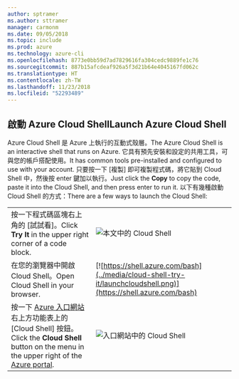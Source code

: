 ```yaml
---
author: sptramer
ms.author: sttramer
manager: carmonm
ms.date: 09/05/2018
ms.topic: include
ms.prod: azure
ms.technology: azure-cli
ms.openlocfilehash: 8773e0bb59d7ad7829616fa304cedc9889fe1c76
ms.sourcegitcommit: 887b15afcdeaf926a5f3d21b64e4045167fd062c
ms.translationtype: HT
ms.contentlocale: zh-TW
ms.lasthandoff: 11/23/2018
ms.locfileid: "52293489"
---
```

## <a name="launch-azure-cloud-shell"></a><span data-ttu-id="d7108-101">啟動 Azure Cloud Shell</span><span class="sxs-lookup"><span data-stu-id="d7108-101">Launch Azure Cloud Shell</span></span>

<span data-ttu-id="d7108-102">Azure Cloud Shell 是 Azure 上執行的互動式殼層。</span><span class="sxs-lookup"><span data-stu-id="d7108-102">The Azure Cloud Shell is an interactive shell that runs on Azure.</span></span> <span data-ttu-id="d7108-103">它具有預先安裝和設定的共用工具，可與您的帳戶搭配使用。</span><span class="sxs-lookup"><span data-stu-id="d7108-103">It has common tools pre-installed and configured to use with your account.</span></span> <span data-ttu-id="d7108-104">只要按一下 [複製] 即可複製程式碼，將它貼到 Cloud Shell 中，然後按 enter 鍵加以執行。</span><span class="sxs-lookup"><span data-stu-id="d7108-104">Just click the **Copy** to copy the code, paste it into the Cloud Shell, and then press enter to run it.</span></span>  <span data-ttu-id="d7108-105">以下有幾種啟動 Cloud Shell 的方式：</span><span class="sxs-lookup"><span data-stu-id="d7108-105">There are a few ways to launch the Cloud Shell:</span></span>

|   | |
|-----------------------------------------------|---|
| <span data-ttu-id="d7108-106">按一下程式碼區塊右上角的 [試試看]。</span><span class="sxs-lookup"><span data-stu-id="d7108-106">Click **Try It** in the upper right corner of a code block.</span></span> | ![本文中的 Cloud Shell](../media/cloud-shell-try-it/cli-try-it.png) |
| <span data-ttu-id="d7108-108">在您的瀏覽器中開啟 Cloud Shell。</span><span class="sxs-lookup"><span data-stu-id="d7108-108">Open Cloud Shell in your browser.</span></span> | [![https://shell.azure.com/bash](../media/cloud-shell-try-it/launchcloudshell.png)](https://shell.azure.com/bash) |
| <span data-ttu-id="d7108-109">按一下 [Azure 入口網站](https://portal.azure.com) 右上方功能表上的 [Cloud Shell] 按鈕。</span><span class="sxs-lookup"><span data-stu-id="d7108-109">Click the **Cloud Shell** button on the menu in the upper right of the [Azure portal](https://portal.azure.com).</span></span> | ![入口網站中的 Cloud Shell](../media/cloud-shell-try-it/cloud-shell-menu.png) |
